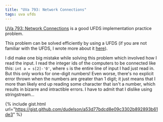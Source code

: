 ```yaml
---
title: "UVa 793: Network Connections"
tags: uva ufds
---
```

[UVa 793: Network Connections](https://uva.onlinejudge.org/external/7/p793.pdf) is a good UFDS implementation practice problem.
<!--more-->
This problem can be solved efficiently by using a UFDS (if you are not familiar with the UFDS, I wrote more about it [here](http://udelson.me/blog/2015/07/24/uva-599-the-forrest-for-the-trees/)).

I did make one big mistake while solving this problem which involved how I read the input. I read the integer ids of the computers to be connected like this: `int a = s[2]-'0'`, where `s` is the entire line of input I had just read in. But this only works for one-digit numbers! Even worse, there's no explicit error thrown when the numbers are greater than 1 digit; it just means that I more than likely end up reading some character that isn't a number, which results in bizarre and intractible errors. I have to admit that I dislike using stringstream...

{% include gist.html url="https://gist.github.com/dudelson/a53d77bdcd8e09c3302b892893b61de3" %}
